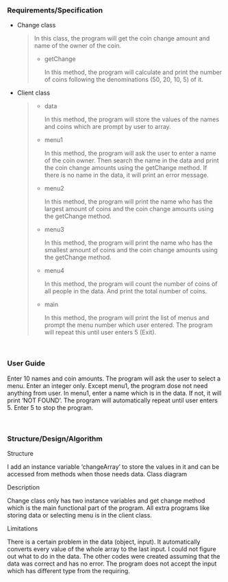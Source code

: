 ### Requirements/Specification

- Change class
  > In this class, the program will get the coin change amount and name of the owner of the coin.
  > - getChange
  >  
  >   In this method, the program will calculate and print the number of coins following the denominations (50, 20, 10, 5) of it.


- Client class
  > - data
  >
  >   In this method, the program will store the values of the names and coins which are prompt by user to array.
  >   
  > - menu1
  > 
  >   In this method, the program will ask the user to enter a name of the coin owner. Then search the name in the data and print the coin change amounts using the getChange method. If there is no name in the data, it will print an error message.
  >   
  > - menu2
  >
  >   In this method, the program will print the name who has the largest amount of coins and the coin change amounts using the getChange method.
  >
  > - menu3
  >
  >   In this method, the program will print the name who has the smallest amount of coins and the coin change amounts using the getChange method.
  >
  > - menu4
  >
  >   In this method, the program will count the number of coins of all people in the data. And print the total number of coins.
  >
  > - main
  >
  >   In this method, the program will print the list of menus and prompt the menu number which user entered. The program will repeat this until user enters 5 (Exit).

<br>

### User Guide
Enter 10 names and coin amounts.
The program will ask the user to select a menu. Enter an integer only.
Except menu1, the program dose not need anything from user.
In menu1, enter a name which is in the data. If not, it will print ‘NOT FOUND’.
The program will automatically repeat until user enters 5. Enter 5 to stop the program.

 <br>

### Structure/Design/Algorithm
Structure


I add an instance variable ‘changeArray’ to store the values in it and can be accessed from methods when those needs data.
Class diagram
<br>


Description


Change class only has two instance variables and get change method which is the main functional part of the program. All extra programs like storing data or selecting menu is in the client class.
<br>



Limitations


There is a certain problem in the data (object, input). It automatically converts every value of the whole array to the last input. I could not figure out what to do in the data. The other codes were created assuming that the data was correct and has no error.
The program does not accept the input which has different type from the requiring.
